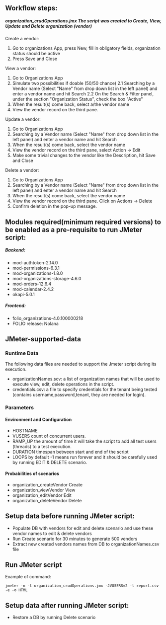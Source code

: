 ## Workflow steps:

##### organization_crudOperations.jmx The script was created to Create, View, Update and Delete organization (vendor)
Create a vendor:

1. Go to organizations App, press New, fill in obligatory fields, organization status should be active
2. Press Save and Close

View a vendor:

1. Go to Organizations App
2. Simulate two possibilities if doable (50/50 chance) 
	2.1 Searching by a Vendor name (Select "Name" from drop down list in the left panel) and enter a vendor name and hit Search
	2.2 On the Search & Filter panel, under the section "Organization Status", check the box "Active"	
3. When the result(s) come back, select a/the vendor name
4. View the vendor record on the third pane.

Update a vendor:

1. Go to Organizations App
2. Searching by a Vendor name (Select "Name" from drop down list in the left panel) and enter a vendor name and hit Search
3. When the result(s) come back, select the vendor name
4. View the vendor record on the third pane, select Action -> Edit
5. Make some trivial changes to the vendor like the Description, hit Save and Close

Delete a vendor:

1. Go to Organizations App
2. Searching by a Vendor name (Select "Name" from drop down list in the left panel) and enter a vendor name and hit Search
3. When the result(s) come back, select the vendor name
4. View the vendor record on the third pane. Click on Actions -> Delete
5. Confirm deletion in the pop-up message.

## Modules required(minimum required versions) to be enabled as a pre-requisite to run JMeter script:
##### Backend:
- mod-authtoken-2.14.0
- mod-permissions-6.3.1
- mod-organizations-1.8.0
- mod-organizations-storage-4.6.0
- mod-orders-12.6.4
- mod-calendar-2.4.2
- okapi-5.0.1
##### Frontend:
- folio_organizations-4.0.100000218
- FOLIO release: Nolana

## JMeter-supported-data
### Runtime Data
The following data files are needed to support the Jmeter script during its execution.
- organizationNames.scv: a list of organization names that will be used to execute view, edit, delete operations in the script.
- credentials.csv: a file to specify credentials for the tenant being tested (contains username,password,tenant, they are needed for login).

### Parameters
#### Environment and Configuration
- HOSTNAME
- VUSERS		count of concurrent users.
- RAMP_UP		the amount of time it will take the script to add all test users (threads) to a test execution.
- DURATION		timespan between start and end of the script
- LOOPS			by default -1 means run forever and it should be carefully used by running EDIT & DELETE scenario. 

#### Probabilities of scenarios
- organization_createVendor		Create
- organization_viewVendor		View
- organization_editVendor		Edit
- organization_deleteVendor		Delete

## Setup data before running JMeter script:
- Populate DB with vendors for edit and delete scenario and use these vendor names to edit & delete vendors
- Run Create scenario for 30 minutes to generate 500 vendors
- Extract new created vendors names from DB to organizationNames.csv file

## Run JMeter script
Example of command:
```shell
jmeter -n -t organization_crudOperations.jmx -JVUSERS=2 -l report.csv -e -o HTML
```
## Setup data after running JMeter script:
- Restore a DB by running Delete scenario